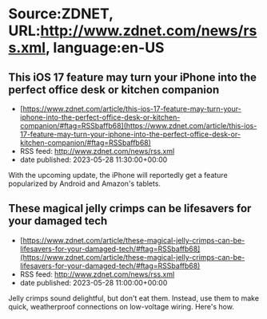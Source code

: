 # Source:ZDNET, URL:http://www.zdnet.com/news/rss.xml, language:en-US

## This iOS 17 feature may turn your iPhone into the perfect office desk or kitchen companion
 - [https://www.zdnet.com/article/this-ios-17-feature-may-turn-your-iphone-into-the-perfect-office-desk-or-kitchen-companion/#ftag=RSSbaffb68](https://www.zdnet.com/article/this-ios-17-feature-may-turn-your-iphone-into-the-perfect-office-desk-or-kitchen-companion/#ftag=RSSbaffb68)
 - RSS feed: http://www.zdnet.com/news/rss.xml
 - date published: 2023-05-28 11:30:00+00:00

With the upcoming update, the iPhone will reportedly get a feature popularized by Android and Amazon's tablets.

## These magical jelly crimps can be lifesavers for your damaged tech
 - [https://www.zdnet.com/article/these-magical-jelly-crimps-can-be-lifesavers-for-your-damaged-tech/#ftag=RSSbaffb68](https://www.zdnet.com/article/these-magical-jelly-crimps-can-be-lifesavers-for-your-damaged-tech/#ftag=RSSbaffb68)
 - RSS feed: http://www.zdnet.com/news/rss.xml
 - date published: 2023-05-28 11:00:00+00:00

Jelly crimps sound delightful, but don't eat them. Instead, use them to make quick, weatherproof connections on low-voltage wiring. Here's how.

